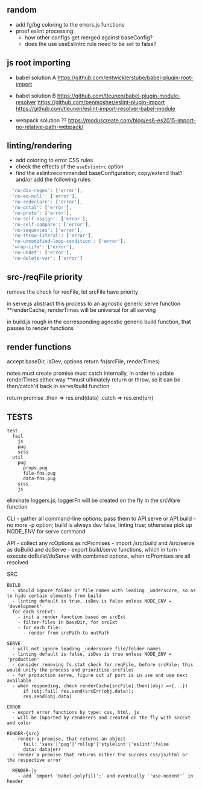 ## random

- add fg/bg coloring to the errors.js functions
- proof eslint processing:
  - how other configs get merged against baseConfig?
  - does the use useEslintrc rule need to be set to false?

## js root importing

  - babel solution A
  https://github.com/entwicklerstube/babel-plugin-root-import

  - babel solution B
  https://github.com/tleunen/babel-plugin-module-resolver
  https://github.com/benmosher/eslint-plugin-import
  https://github.com/tleunen/eslint-import-resolver-babel-module

  - webpack solution ??
  https://moduscreate.com/blog/es6-es2015-import-no-relative-path-webpack/


## linting/rendering

- add coloring to error CSS rules
- check the effects of the `useEslintrc` option
- find the eslint:recommended baseConfiguration; copy/extend that? and/or add the following rules

```js
  'no-div-regex': ['error'],
  'no-eq-null': ['error'],
  'no-redeclare': ['error'],
  'no-octal': ['error'],
  'no-proto': ['error'],
  'no-self-assign': ['error'],
  'no-self-compare': ['error'],
  'no-sequences': ['error'],
  'no-throw-literal': ['error'],
  'no-unmodified-loop-condition': ['error'],
  'wrap-iife': ['error'],
  'no-undef': ['error'],
  'no-delete-var': ['error']
```


## src-/reqFile priority

remove the check for reqFile, let srcFile have priority

in serve.js
  abstract this process to an agnostic generic serve function
  **renderCache, renderTimes will be universal for all serving

in build.js
  rough in the corresponding agnostic generic build function, that passes to render functions

## render functions

accept
  baseDir, isDev, options
  return fn(srcFile, renderTimes)

notes
  must create promise
  must catch internally, in order to update renderTimes either way
  **must ultimately return or throw, so it can be then/catch'd back in serve/build function

return
  promise
    .then => res.end(data)
    .catch => res.end(err)

## TESTS

    test
      fail
        js
        pug
        scss
      util
        pug
          props.pug
          file-fns.pug
          data-fns.pug
        scss
        js







eliminate loggers.js; loggerFn will be created on the fly in the srcWare function


  CLI
    - gather all command-line options; pass them to API.serve or API.build
    - no more -p option; build is always dev false, linting true; otherwise pick up NODE_ENV for serve command

  API
    - collect any rcOptions as rcPromises
    - import /src/build and /src/serve as doBuild and doServe
    - export build/serve functions, which in turn
      - execute doBuild/doServe with combined options, when rcPromises are all resolved

  SRC

    BUILD
      - should ignore folder or file names with leading _underscore, so as to hide certain elements from build
      - linting default is true, isDev is false unless NODE_ENV = 'development'
      for each srcExt:
        - init a render function based on srcExt
        - filter-files in baseDir, for srcExt
        - for each file:
          - render from srcPath to outPath

    SERVE
      - will not ignore leading _underscore file/folder names
      - linting default is false, isDev is true unless NODE_ENV = 'production'
      - consider removing fs.stat check for reqFile, before srcFile; this would unify the process and prioritise srcFiles
      - for production serve, figure out if port is in use and use next available
      - when responding, check renderCache[srcFile].then((obj) =>{...})
          if (obj.fail) res.send(srcErr(obj.data));
          res.send(obj.data)

    ERROR
      - export error functions by type: css, html, js
      - will be imported by renderers and created on the fly with srcExt and color

    RENDER-{src}
      - render a promise, that returns an object
          fail: 'sass'|'pug'|'rollup'|'stylelint'|'eslint'|false
          data: data|err
      - render a promise that returns either the success css/js/html or the respective error

      RENDER-js
        - add `import 'babel-polyfill';` and eventually `'use-nodent'` in header
